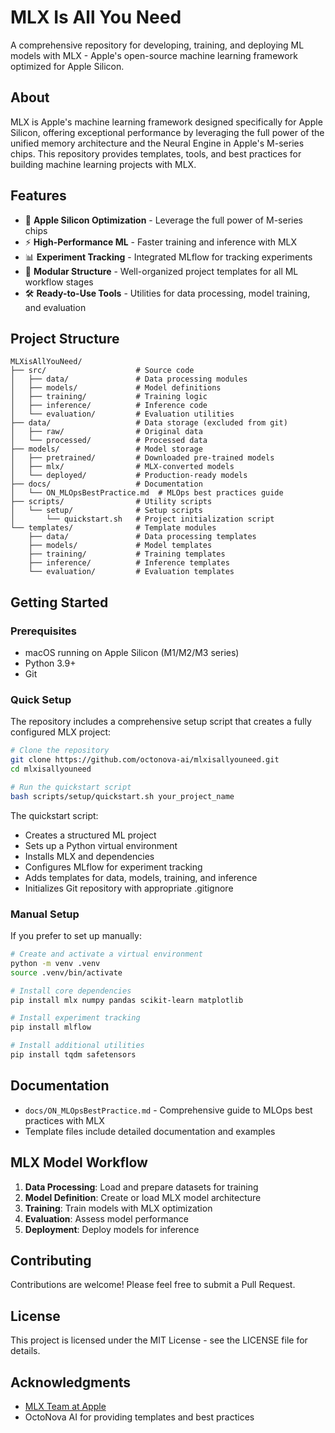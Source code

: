 # MLX Is All You Need

A comprehensive repository for developing, training, and deploying ML models with MLX - Apple's open-source machine learning framework optimized for Apple Silicon.

## About

MLX is Apple's machine learning framework designed specifically for Apple Silicon, offering exceptional performance by leveraging the full power of the unified memory architecture and the Neural Engine in Apple's M-series chips. This repository provides templates, tools, and best practices for building machine learning projects with MLX.

## Features

- 🚀 **Apple Silicon Optimization** - Leverage the full power of M-series chips
- ⚡ **High-Performance ML** - Faster training and inference with MLX
- 📊 **Experiment Tracking** - Integrated MLflow for tracking experiments
- 🧩 **Modular Structure** - Well-organized project templates for all ML workflow stages
- 🛠️ **Ready-to-Use Tools** - Utilities for data processing, model training, and evaluation

## Project Structure

```
MLXisAllYouNeed/
├── src/                    # Source code
│   ├── data/               # Data processing modules
│   ├── models/             # Model definitions
│   ├── training/           # Training logic
│   ├── inference/          # Inference code
│   └── evaluation/         # Evaluation utilities
├── data/                   # Data storage (excluded from git)
│   ├── raw/                # Original data
│   └── processed/          # Processed data
├── models/                 # Model storage
│   ├── pretrained/         # Downloaded pre-trained models
│   ├── mlx/                # MLX-converted models
│   └── deployed/           # Production-ready models
├── docs/                   # Documentation
│   └── ON_MLOpsBestPractice.md  # MLOps best practices guide
├── scripts/                # Utility scripts
│   └── setup/              # Setup scripts
│       └── quickstart.sh   # Project initialization script
└── templates/              # Template modules
    ├── data/               # Data processing templates
    ├── models/             # Model templates
    ├── training/           # Training templates
    ├── inference/          # Inference templates
    └── evaluation/         # Evaluation templates
```

## Getting Started

### Prerequisites

- macOS running on Apple Silicon (M1/M2/M3 series)
- Python 3.9+
- Git

### Quick Setup

The repository includes a comprehensive setup script that creates a fully configured MLX project:

```bash
# Clone the repository
git clone https://github.com/octonova-ai/mlxisallyouneed.git
cd mlxisallyouneed

# Run the quickstart script
bash scripts/setup/quickstart.sh your_project_name
```

The quickstart script:
- Creates a structured ML project
- Sets up a Python virtual environment
- Installs MLX and dependencies
- Configures MLflow for experiment tracking
- Adds templates for data, models, training, and inference
- Initializes Git repository with appropriate .gitignore

### Manual Setup

If you prefer to set up manually:

```bash
# Create and activate a virtual environment
python -m venv .venv
source .venv/bin/activate

# Install core dependencies
pip install mlx numpy pandas scikit-learn matplotlib

# Install experiment tracking
pip install mlflow

# Install additional utilities
pip install tqdm safetensors
```

## Documentation

- `docs/ON_MLOpsBestPractice.md` - Comprehensive guide to MLOps best practices with MLX
- Template files include detailed documentation and examples

## MLX Model Workflow

1. **Data Processing**: Load and prepare datasets for training
2. **Model Definition**: Create or load MLX model architecture
3. **Training**: Train models with MLX optimization
4. **Evaluation**: Assess model performance
5. **Deployment**: Deploy models for inference

## Contributing

Contributions are welcome! Please feel free to submit a Pull Request.

## License

This project is licensed under the MIT License - see the LICENSE file for details.

## Acknowledgments

- [MLX Team at Apple](https://github.com/ml-explore/mlx)
- OctoNova AI for providing templates and best practices 